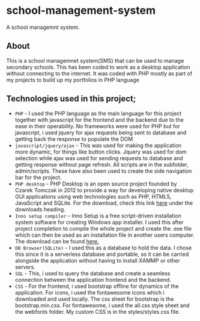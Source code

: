 # school-management-system

A school managemnt system.

## About
This is a school managemnet system(SMS) that can be used to manage secondary schools. This has been coded to work as a desktop application without connecting to the internet. It was coded with PHP mostly as part of my projects to build up my portfolios
in PHP language

## Technologies used in this project;
* `PHP` - I used the PHP language as the main language for this project together with javascript for the frontend and the backend due to the ease in their operability. No frameworks were used for PHP but for javascript, i used jquery for ajax requests being sent to database and getting back the response to populate the DOM
* `javascript/jquery/ajax` - This was used for making the application more dynamic, for things like button clicks. Jquery was used for dom selection while ajax was used for sending requests to database and getting response without page refresh. All scripts are in the subfolder, admin/scripts. These have also been used to create the side navigation bar for the project.
* `PHP desktop` - PHP Desktop is an open source project founded by Czarek Tomczak in 2012 to provide a way for developing native desktop GUI applications using web technologies such as PHP, HTML5, JavaScript and SQLite. For the download, check this link 
  <a href='https://github.com/cztomczak/phpdesktop'>here</a> under the downloads heading.
* `Inno setup compiler` - Inno Setup is a free script-driven installation system software for creating Windows app installer. I used this after project completion to compile the whole project and create the .exe file which can then be used as an installation file in another users computer. The download can be found <a href='https://jrsoftware.org/isdl.php'>here.</a>
*  `DB Browser(SQLite)` - I used this as a database to hold the data. I chose this since it is a serverless database and portable, so it can be carried alongside the application without having to install XAMMP or other servers.
*  `SQL` - This, i used to query the database and create a seamless connection between the application frontend and the backend.
*  `CSS` - For the frontend, i used bootstrap offline for dynamics of the application. For icons, i used the fontawesome icons which i downloaded and used locally. The css sheet for bootstrap is the bootstrap.min.css. For fontawesome, i used the all.css style sheet and the webfonts folder. My custom CSS is in the styles/styles.css file.

